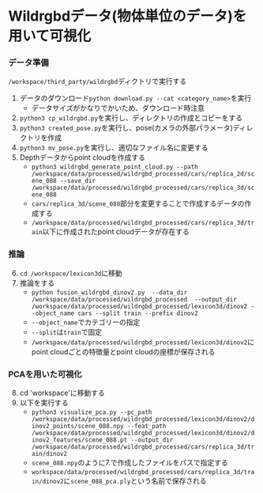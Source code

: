 # Wildrgbdデータ(物体単位のデータ)を用いて可視化

### データ準備
`/workspace/third_party/wildrgbd`ディクトリで実行する
1. データのダウンロード`python download.py --cat <category_name>`を実行
    - データサイズがかなりでかいため、ダウンロード時注意
2. `python3 cp_wildrgbd.py`を実行し、ディレクトリの作成とコピーをする
3. `python3 created_pose.py`を実行し、pose(カメラの外部パラメータ)ディレクトリを作成
4. `python3 mv_pose.py`を実行し、適切なファイル名に変更する
5. Depthデータからpoint cloudを作成する
    - `python3 wildrgbd_generate_point_cloud.py --path /workspace/data/processed/wildrgbd_processed/cars/replica_2d/scene_088 --save_dir /workspace/data/processed/wildrgbd_processed/cars/replica_3d/scene_088`
    - `cars/replica_3d/scene_088`部分を変更することで作成するデータの作成する
    -  `/workspace/data/processed/wildrgbd_processed/cars/replica_3d/train`以下に作成されたpoint cloudデータが存在する

### 推論
6. `cd /workspace/lexicon3d`に移動
7. 推論をする
    - `python fusion_wildrgbd_dinov2.py  --data_dir /workspace/data/processed/wildrgbd_processed  --output_dir  /workspace/data/processed/wildrgbd_processed/lexicon3d/dinov2 --object_name cars --split train --prefix dinov2`
    - `--object_name`でカテゴリーの指定
    - `--split`は`train`で固定
    - `/workspace/data/processed/wildrgbd_processed/lexicon3d/dinov2`にpoint cloudごとの特徴量とpoint cloudの座標が保存される

### PCAを用いた可視化
8. cd 'workspace'に移動する
9. 以下を実行する
    - `python3 visualize_pca.py --pc_path /workspace/data/processed/wildrgbd_processed/lexicon3d/dinov2/dinov2_points/scene_088.npy --feat_path /workspace/data/processed/wildrgbd_processed/lexicon3d/dinov2/dinov2_features/scene_088.pt --output_dir /workspace/data/processed/wildrgbd_processed/cars/replica_3d/train/dinov2`
    - `scene_088.npy`のように7.で作成したファイルをパスで指定する
    - `workspace/data/processed/wildrgbd_processed/cars/replica_3d/train/dinov2`に`scene_088_pca.ply`という名前で保存される





